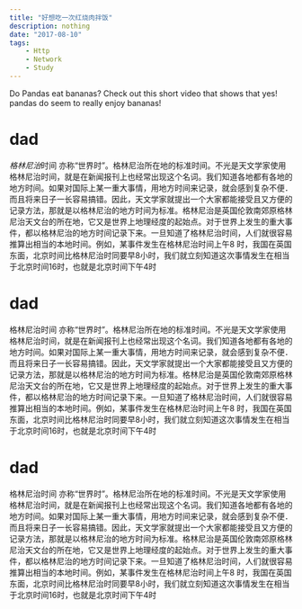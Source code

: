 ```yaml
---
title: "好想吃一次红烧肉拌饭"
description: nothing
date: "2017-08-10"
tags:
    - Http 
    - Network 
    - Study
---
```


Do Pandas eat bananas? Check out this short video that shows that yes! pandas do
seem to really enjoy bananas!

# dad
 *格林尼治*时间 亦称“世界时”。格林尼治所在地的标准时间。不光是天文学家使用格林尼治时间，就是在新闻报刊上也经常出现这个名词。我们知道各地都有各地的地方时间。如果对国际上某一重大事情，用地方时间来记录，就会感到复杂不便．而且将来日子一长容易搞错。因此，天文学家就提出一个大家都能接受且又方便的记录方法，那就是以格林尼治的地方时间为标准。格林尼治是英国伦敦南郊原格林尼治天文台的所在地，它又是世界上地理经度的起始点。对于世界上发生的重大事件，都以格林尼治的地方时间记录下来。一旦知道了格林尼治时间，人们就很容易推算出相当的本地时间。例如，某事件发生在格林尼治时间上午8 时，我国在英国东面，北京时间比格林尼治时同要早8小时，我们就立刻知道这次事情发生在相当于北京时间16时，也就是北京时间下午4时
# dad
格林尼治时间 亦称“世界时”。格林尼治所在地的标准时间。不光是天文学家使用格林尼治时间，就是在新闻报刊上也经常出现这个名词。我们知道各地都有各地的地方时间。如果对国际上某一重大事情，用地方时间来记录，就会感到复杂不便．而且将来日子一长容易搞错。因此，天文学家就提出一个大家都能接受且又方便的记录方法，那就是以格林尼治的地方时间为标准。格林尼治是英国伦敦南郊原格林尼治天文台的所在地，它又是世界上地理经度的起始点。对于世界上发生的重大事件，都以格林尼治的地方时间记录下来。一旦知道了格林尼治时间，人们就很容易推算出相当的本地时间。例如，某事件发生在格林尼治时间上午8 时，我国在英国东面，北京时间比格林尼治时同要早8小时，我们就立刻知道这次事情发生在相当于北京时间16时，也就是北京时间下午4时
# dad
格林尼治时间 亦称“世界时”。格林尼治所在地的标准时间。不光是天文学家使用格林尼治时间，就是在新闻报刊上也经常出现这个名词。我们知道各地都有各地的地方时间。如果对国际上某一重大事情，用地方时间来记录，就会感到复杂不便．而且将来日子一长容易搞错。因此，天文学家就提出一个大家都能接受且又方便的记录方法，那就是以格林尼治的地方时间为标准。格林尼治是英国伦敦南郊原格林尼治天文台的所在地，它又是世界上地理经度的起始点。对于世界上发生的重大事件，都以格林尼治的地方时间记录下来。一旦知道了格林尼治时间，人们就很容易推算出相当的本地时间。例如，某事件发生在格林尼治时间上午8 时，我国在英国东面，北京时间比格林尼治时同要早8小时，我们就立刻知道这次事情发生在相当于北京时间16时，也就是北京时间下午4时
